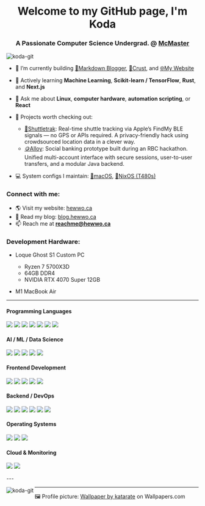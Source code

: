<h1 align="center">Welcome to my GitHub page, I'm Koda</h1>
<h3 align="center">A Passionate Computer Science Undergrad. @ <a href="https://mcmaster.ca">McMaster</a></h3>

<p align="left">
  <img src="https://komarev.com/ghpvc/?username=koda-git&label=Profile%20views&color=0e75b6&style=flat" alt="koda-git" />
</p>

- 🔭 I’m currently building [📝Markdown Blogger](https://github.com/koda-git/mdblogger), [🥐Crust](https://github.com/koda-git/crust), and [🌐My Website](https://hewwo.ca)

- 🌱 Actively learning **Machine Learning**, **Scikit-learn / TensorFlow**, **Rust**, and **Next.js**

- 💬 Ask me about **Linux**, **computer hardware**, **automation scripting**, or **React**

- 💾 Projects worth checking out:
  - [📍Shuttletrak](https://github.com/koda-git/shuttletrak): Real-time shuttle tracking via Apple’s FindMy BLE signals — no GPS or APIs required. A privacy-friendly hack using crowdsourced location data in a clever way.
  - [🪙Alloy](https://github.com/koda-git/alloy): Social banking prototype built during an RBC hackathon. Unified multi-account interface with secure sessions, user-to-user transfers, and a modular Java backend.

- 💻 System configs I maintain: [🍎macOS](https://github.com/koda-git/config-mac), [🐧NixOS (T480s)](https://github.com/koda-git/nix-config-t480s)

<h3 align="left">Connect with me:</h3>

- 🌎 Visit my website: [hewwo.ca](https://hewwo.ca)
- 📝 Read my blog: [blog.hewwo.ca](https://blog.hewwo.ca)  
- 📫 Reach me at **reachme@hewwo.ca**

<h3 align="left">Development Hardware:</h3>

- Loque Ghost S1 Custom PC  
  - Ryzen 7 5700X3D  
  - 64GB DDR4  
  - NVIDIA RTX 4070 Super 12GB

- M1 MacBook Air
--- 
<h4 align="left">Programming Languages</h4>
<p align="left">
  <a href="#"><img src="https://img.shields.io/badge/Python-3670A0?style=for-the-badge&logo=python&logoColor=ffdd54"/></a>
  <a href="#"><img src="https://img.shields.io/badge/Java-ED8B00?style=for-the-badge&logo=java&logoColor=white"/></a>
  <a href="#"><img src="https://img.shields.io/badge/JavaScript-F7DF1E?style=for-the-badge&logo=javascript&logoColor=black"/></a>
  <a href="#"><img src="https://img.shields.io/badge/TypeScript-007ACC?style=for-the-badge&logo=typescript&logoColor=white"/></a>
  <a href="#"><img src="https://img.shields.io/badge/C-00599C?style=for-the-badge&logo=c&logoColor=white"/></a>
  <a href="#"><img src="https://img.shields.io/badge/Rust-000000?style=for-the-badge&logo=rust&logoColor=white"/></a>
  <a href="#"><img src="https://img.shields.io/badge/Bash-4EAA25?style=for-the-badge&logo=gnubash&logoColor=white"/></a>
</p>

<h4 align="left">AI / ML / Data Science</h4>
<p align="left">
  <a href="#"><img src="https://img.shields.io/badge/scikit-learn-F7931E?style=for-the-badge&logo=scikitlearn&logoColor=white"/></a>
  <a href="#"><img src="https://img.shields.io/badge/TensorFlow-FF6F00?style=for-the-badge&logo=tensorflow&logoColor=white"/></a>
  <a href="#"><img src="https://img.shields.io/badge/NumPy-013243?style=for-the-badge&logo=numpy&logoColor=white"/></a>
  <a href="#"><img src="https://img.shields.io/badge/pandas-150458?style=for-the-badge&logo=pandas&logoColor=white"/></a>
  <a href="#"><img src="https://img.shields.io/badge/Jupyter-F37626?style=for-the-badge&logo=jupyter&logoColor=white"/></a>
</p>

<h4 align="left">Frontend Development</h4>
<p align="left">
  <a href="#"><img src="https://img.shields.io/badge/React-20232A?style=for-the-badge&logo=react&logoColor=61DAFB"/></a>
  <a href="#"><img src="https://img.shields.io/badge/Next.js-000000?style=for-the-badge&logo=nextdotjs&logoColor=white"/></a>
  <a href="#"><img src="https://img.shields.io/badge/TailwindCSS-06B6D4?style=for-the-badge&logo=tailwindcss&logoColor=white"/></a>
  <a href="#"><img src="https://img.shields.io/badge/HTML5-E34F26?style=for-the-badge&logo=html5&logoColor=white"/></a>
  <a href="#"><img src="https://img.shields.io/badge/CSS3-1572B6?style=for-the-badge&logo=css3&logoColor=white"/></a>
</p>

<h4 align="left">Backend / DevOps</h4>
<p align="left">
  <a href="#"><img src="https://img.shields.io/badge/Node.js-339933?style=for-the-badge&logo=nodedotjs&logoColor=white"/></a>
  <a href="#"><img src="https://img.shields.io/badge/Docker-2496ED?style=for-the-badge&logo=docker&logoColor=white"/></a>
  <a href="#"><img src="https://img.shields.io/badge/NGINX-009639?style=for-the-badge&logo=nginx&logoColor=white"/></a>
  <a href="#"><img src="https://img.shields.io/badge/PostgreSQL-336791?style=for-the-badge&logo=postgresql&logoColor=white"/></a>
  <a href="#"><img src="https://img.shields.io/badge/MySQL-4479A1?style=for-the-badge&logo=mysql&logoColor=white"/></a>
  <a href="#"><img src="https://img.shields.io/badge/Git-F05032?style=for-the-badge&logo=git&logoColor=white"/></a>
</p>

<h4 align="left">Operating Systems</h4>
<p align="left">
  <a href="#"><img src="https://img.shields.io/badge/Linux-FCC624?style=for-the-badge&logo=linux&logoColor=black"/></a>
  <a href="#"><img src="https://img.shields.io/badge/NixOS-5277C3?style=for-the-badge&logo=nixos&logoColor=white"/></a>
  <a href="#"><img src="https://img.shields.io/badge/macOS-000000?style=for-the-badge&logo=apple&logoColor=white"/></a>
</p>

<h4 align="left">Cloud & Monitoring</h4>
<p align="left">
  <a href="#"><img src="https://img.shields.io/badge/Google%20Cloud-4285F4?style=for-the-badge&logo=googlecloud&logoColor=white"/></a>
  <a href="#"><img src="https://img.shields.io/badge/Grafana-F46800?style=for-the-badge&logo=grafana&logoColor=white"/></a>
</p>
---

<p><img align="left" src="https://github-readme-stats.vercel.app/api/top-langs?username=koda-git&show_icons=true&locale=en&layout=compact" alt="koda-git" /></p>

<!-- Not ready for GitHub grades yet — I get that! -->
<!-- <p>&nbsp;<img align="center" src="https://github-readme-stats.vercel.app/api?username=koda-git&show_icons=true&locale=en" alt="koda-git" /></p> -->
---

<p>🖼️ Profile picture: <a href="https://wallpapers.com/picture/russian-blue-cat-pictures-gtrml5zh80hjtdlo.html">Wallpaper by katarate</a> on Wallpapers.com</p>
